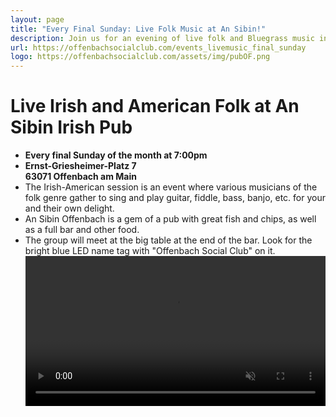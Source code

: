 ```yaml
---
layout: page
title: "Every Final Sunday: Live Folk Music at An Sibin!"
description: Join us for an evening of live folk and Bluegrass music in the beautiful Alter Schlachthof in Offenbach.
url: https://offenbachsocialclub.com/events_livemusic_final_sunday
logo: https://offenbachsocialclub.com/assets/img/pubOF.png
---
```


# Live Irish and American Folk at An Sibin Irish Pub
- __Every final Sunday of the month at 7:00pm__
- __Ernst-Griesheimer-Platz 7__  
  __63071 Offenbach am Main__
- The Irish-American session is an event where various musicians of the folk genre gather to sing and play guitar, fiddle, bass, banjo, etc. for your and their own delight.
- An Sibin Offenbach is a gem of a pub with great fish and chips, as well as a full bar and other food.
- The group will meet at the big table at the end of the bar. Look for the bright blue LED name tag with "Offenbach Social Club" on it.
<video src="https://briankenneth.rocks/assets/images/sessionAnSibin.mp4" autoplay muted loop controls width="100%"></video>
